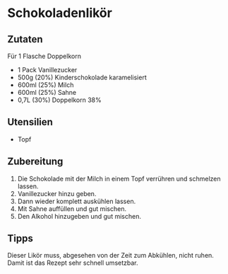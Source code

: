 # Schokoladenlikör

## Zutaten

Für 1 Flasche Doppelkorn

- 1 Pack Vanillezucker
- 500g (20%) Kinderschokolade karamelisiert
- 600ml (25%) Milch
- 600ml (25%) Sahne
- 0,7L (30%) Doppelkorn 38%

## Utensilien

- Topf

## Zubereitung

1. Die Schokolade mit der Milch in einem Topf verrühren und schmelzen lassen.
1. Vanillezucker hinzu geben.
1. Dann wieder komplett auskühlen lassen.
1. Mit Sahne auffüllen und gut mischen.
1. Den Alkohol hinzugeben und gut mischen.

## Tipps

Dieser Likör muss, abgesehen von der Zeit zum Abkühlen, nicht ruhen. Damit ist das Rezept sehr schnell umsetzbar.
